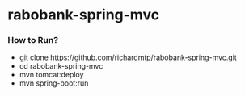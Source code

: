 # rabobank-spring-mvc
<h3>How to Run?</h3>
  <ul>
    <li> git clone https://github.com/richardmtp/rabobank-spring-mvc.git </li>
    <li> cd rabobank-spring-mvc </li>
    <li> mvn tomcat:deploy </li>
    <li> mvn spring-boot:run </li>
  </ul>

